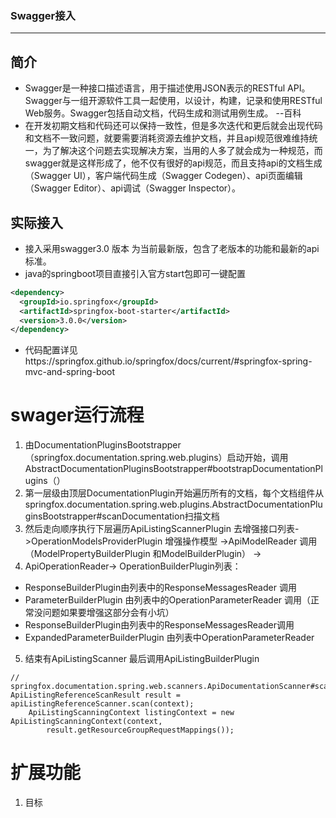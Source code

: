 ### Swagger接入
------
## 简介
+ Swagger是一种接口描述语言，用于描述使用JSON表示的RESTful API。Swagger与一组开源软件工具一起使用，以设计，构建，记录和使用RESTful Web服务。Swagger包括自动文档，代码生成和测试用例生成。    --百科
+ 在开发初期文档和代码还可以保持一致性，但是多次迭代和更后就会出现代码和文档不一致问题，就要需要消耗资源去维护文档，并且api规范很难维持统一，为了解决这个问题去实现解决方案，当用的人多了就会成为一种规范，而swagger就是这样形成了，他不仅有很好的api规范，而且支持api的文档生成（Swagger UI），客户端代码生成（Swagger Codegen）、api页面编辑（Swagger Editor）、api调试（Swagger Inspector）。

## 实际接入
+ 接入采用swagger3.0 版本 为当前最新版，包含了老版本的功能和最新的api标准。
+ java的springboot项目直接引入官方start包即可一键配置
```xml
<dependency>
  <groupId>io.springfox</groupId>
  <artifactId>springfox-boot-starter</artifactId>
  <version>3.0.0</version>
</dependency>
```      
+ 代码配置详见https://springfox.github.io/springfox/docs/current/#springfox-spring-mvc-and-spring-boot
# swager运行流程
1. 由DocumentationPluginsBootstrapper（springfox.documentation.spring.web.plugins）启动开始，调用AbstractDocumentationPluginsBootstrapper#bootstrapDocumentationPlugins（）
2. 第一层级由顶层DocumentationPlugin开始遍历所有的文档，每个文档组件从springfox.documentation.spring.web.plugins.AbstractDocumentationPluginsBootstrapper#scanDocumentation扫描文档
3. 然后走向顺序执行下层遍历ApiListingScannerPlugin 去增强接口列表->OperationModelsProviderPlugin 增强操作模型 ->ApiModelReader 调用（ModelPropertyBuilderPlugin 和ModelBuilderPlugin） ->
4. ApiOperationReader-> 
  OperationBuilderPlugin列表：
  + ResponseBuilderPlugin由列表中的ResponseMessagesReader 调用
  + ParameterBuilderPlugin 由列表中的OperationParameterReader 调用（正常没问题如果要增强这部分会有小坑）
  + ResponseBuilderPlugin由列表中的ResponseMessagesReader调用
  + ExpandedParameterBuilderPlugin 由列表中OperationParameterReader
5. 结束有ApiListingScanner 最后调用ApiListingBuilderPlugin 
```
// springfox.documentation.spring.web.scanners.ApiDocumentationScanner#scan()
ApiListingReferenceScanResult result = apiListingReferenceScanner.scan(context);
    ApiListingScanningContext listingContext = new ApiListingScanningContext(context,
        result.getResourceGroupRequestMappings());
```
# 扩展功能
1. 目标
 
